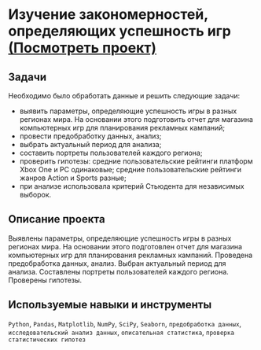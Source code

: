 # Изучение закономерностей, определяющих успешность игр [(Посмотреть проект)](https://github.com/alexeybutyrin/YPracticum/blob/c92b7a953e0cc99a8877b95b961a2129941d4750/05.%20%D0%98%D1%81%D1%81%D0%BB%D0%B5%D0%B4%D0%BE%D0%B2%D0%B0%D0%BD%D0%B8%D0%B5%20%D1%80%D1%8B%D0%BD%D0%BA%D0%B0%20%D0%B2%D0%B8%D0%B4%D0%B5%D0%BE%D0%B8%D0%B3%D1%80/%D0%A1%D0%B1%D0%BE%D1%80%D0%BD%D1%8B%D0%B9%20%D0%BF%D1%80%D0%BE%D0%B5%D0%BA%D1%82%201%20%D0%98%D1%81%D1%81%D0%BB%D0%B5%D0%B4%D0%BE%D0%B2%D0%B0%D0%BD%D0%B8%D0%B5%20%D1%80%D1%8B%D0%BD%D0%BA%D0%B0%20%D0%B2%D0%B8%D0%B4%D0%B5%D0%BE%D0%B8%D0%B3%D1%80%20%D0%BF%D0%B5%D1%80%D1%81%D0%BF%D0%B5%D0%BA%D1%82%D0%B8%D0%B2%D1%8B%20%D1%80%D0%B0%D0%B7%D0%B2%D0%B8%D1%82%D0%B8%D1%8F%20%D0%B2%202017%20%D0%B3%D0%BE%D0%B4%D1%83.ipynb)

## Задачи
Необходимо было обработать данные и решить следующие задачи:
* выявить параметры, определяющие успешность игры в разных регионах мира. На основании этого подготовить отчет для магазина компьютерных игр для планирования рекламных кампаний;
* провести предобработку данных, анализ;
* выбрать актуальный период для анализа;
* составить портреты пользователей каждого региона;
* проверить гипотезы: средние пользовательские рейтинги платформ Xbox One и PC одинаковые; средние пользовательские рейтинги жанров Action и Sports разные;
* при анализе использовала критерий Стьюдента для независимых выборок.

## Описание проекта
Выявлены параметры, определяющие успешность игры в разных регионах мира. На основании этого подготовлен отчет для магазина компьютерных игр для планирования рекламных кампаний. Проведена предобработка данных, анализ. Выбран актуальный период для анализа. Составлены портреты пользователей каждого региона. Проверены гипотезы.

## Используемые навыки и инструменты
`Python`, `Pandas`, `Matplotlib`, `NumPy`, `SciPy`, `Seaborn`, `предобработка данных`, `исследовательский анализ данных`, `описательная статистика`, `проверка статистических гипотез`
